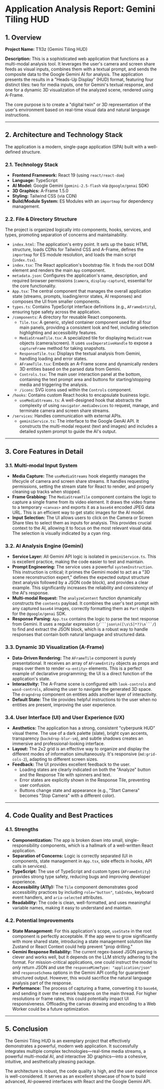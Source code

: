 
# Application Analysis Report: Gemini Tiling HUD

## 1. Overview

**Project Name:** T1l3z (Gemini Tiling HUD)

**Description:** This is a sophisticated web application that functions as a multi-modal analysis tool. It leverages the user's camera and screen share feeds as visual inputs, combines them with a textual prompt, and sends the composite data to the Google Gemini AI for analysis. The application presents the results in a "Heads-Up Display" (HUD) format, featuring four distinct tiles: two for media inputs, one for Gemini's textual response, and one for a dynamic 3D visualization of the analyzed scene, rendered using A-Frame.

The core purpose is to create a "digital twin" or 3D representation of the user's environment based on real-time visual data and natural language instructions.

---

## 2. Architecture and Technology Stack

The application is a modern, single-page application (SPA) built with a well-defined structure.

### 2.1. Technology Stack

*   **Frontend Framework:** React 19 (using `react/react-dom`)
*   **Language:** TypeScript
*   **AI Model:** Google Gemini (`gemini-2.5-flash` via `@google/genai` SDK)
*   **3D Graphics:** A-Frame 1.5.0
*   **Styling:** Tailwind CSS (via CDN)
*   **Build/Module System:** ES Modules with an `importmap` for dependency management.

### 2.2. File & Directory Structure

The project is organized logically into components, hooks, services, and types, promoting separation of concerns and maintainability.

*   `index.html`: The application's entry point. It sets up the basic HTML structure, loads CDNs for Tailwind CSS and A-Frame, defines the `importmap` for ES module resolution, and loads the main script (`index.tsx`).
*   `index.tsx`: The React application's bootstrap file. It finds the root DOM element and renders the main `App` component.
*   `metadata.json`: Configures the application's name, description, and required browser permissions (`camera`, `display-capture`), essential for the core functionality.
*   `App.tsx`: The central component that manages the overall application state (streams, prompts, loading/error states, AI responses) and composes the UI from smaller components.
*   `types.ts`: Contains TypeScript interface definitions (e.g., `AFrameEntity`), ensuring type safety across the application.
*   `/components`: A directory for reusable React components.
    *   `Tile.tsx`: A generic, styled container component used for all four main panels, providing a consistent look and feel, including selection highlighting and accessibility features.
    *   `MediaStreamTile.tsx`: A specialized tile for displaying `MediaStream` objects (camera/screen). It uses `useImperativeHandle` to expose a `captureFrame` method for taking snapshots.
    *   `ResponseTile.tsx`: Displays the textual analysis from Gemini, handling loading and error states.
    *   `AFrameTile.tsx`: Embeds an A-Frame scene and dynamically renders 3D entities based on the parsed data from Gemini.
    *   `Controls.tsx`: The main user interaction panel at the bottom, containing the text prompt area and buttons for starting/stopping media and triggering the analysis.
    *   `/icons`: SVG icons used within the `Controls` component.
*   `/hooks`: Contains custom React hooks to encapsulate business logic.
    *   `useMediaStreams.ts`: A well-designed hook that abstracts the complexity of using `navigator.mediaDevices` to request, manage, and terminate camera and screen share streams.
*   `/services`: Handles communication with external APIs.
    *   `geminiService.ts`: The interface to the Google GenAI API. It constructs the multi-modal request (text and images) and includes a detailed system prompt to guide the AI's output.

---

## 3. Core Features in Detail

### 3.1. Multi-modal Input System

*   **Media Capture:** The `useMediaStreams` hook elegantly manages the lifecycle of camera and screen share streams. It handles requesting permissions, setting the stream state for React to render, and properly cleaning up tracks when stopped.
*   **Frame Grabbing:** The `MediaStreamTile` component contains the logic to capture a single frame from its video element. It draws the video frame to a temporary `<canvas>` and exports it as a `base64` encoded JPEG data URL. This is an efficient way to get static images for the AI model.
*   **Input Selection:** The UI allows users to click on the Camera or Screen Share tiles to select them as inputs for analysis. This provides crucial context to the AI, allowing it to focus on the most relevant visual data. The selection is visually indicated by a cyan ring.

### 3.2. AI Analysis Engine (Gemini)

*   **Service Layer:** All Gemini API logic is isolated in `geminiService.ts`. This is excellent practice, making the code easier to test and maintain.
*   **Prompt Engineering:** The service uses a powerful `systemInstruction`. This instruction is critical; it primes the Gemini model to act as a "3D scene reconstruction expert," defines the expected output structure (text analysis followed by a JSON code block), and provides a clear example. This significantly increases the reliability and consistency of the AI's response.
*   **Multi-modal Request:** The `analyzeContent` function dynamically constructs the `contents` payload. It combines the user's text prompt with any captured `base64` images, correctly formatting them as `Part` objects for the `@google/genai` SDK.
*   **Response Parsing:** `App.tsx` contains the logic to parse the text response from Gemini. It uses a regular expression (`/```json\n([\s\S]*?)\n```/`) to find and extract the JSON block, which is a robust way to handle responses that contain both natural language and structured data.

### 3.3. Dynamic 3D Visualization (A-Frame)

*   **Data-Driven Rendering:** The `AFrameTile` component is purely presentational. It receives an array of `AFrameEntity` objects as props and maps over them to render `<a-entity>` elements. This is a perfect example of declarative programming; the UI is a direct function of the application's state.
*   **Interactivity:** The A-Frame scene is configured with `look-controls` and `wasd-controls`, allowing the user to navigate the generated 3D space. The `dragndrop` component on entities adds another layer of interactivity.
*   **Default State:** The tile provides helpful instructions to the user when no entities are present, improving the user experience.

### 3.4. User Interface (UI) and User Experience (UX)

*   **Aesthetics:** The application has a strong, consistent "cyberpunk HUD" visual theme. The use of a dark palette (slate), bright cyan accents, transparency (`backdrop-blur-sm`), and subtle shadows creates an immersive and professional-looking interface.
*   **Layout:** The 2x2 grid is an effective way to organize and display the different modes of information simultaneously. It's responsive (`md:grid-cols-2`), adapting to different screen sizes.
*   **Feedback:** The UI provides excellent feedback to the user.
    *   Loading states are clearly indicated on both the "Analyze" button and the Response Tile with spinners and text.
    *   Error states are explicitly shown in the Response Tile, preventing user confusion.
    *   Buttons change state and appearance (e.g., "Start Camera" becomes "Stop Camera" with a different color).

---

## 4. Code Quality and Best Practices

### 4.1. Strengths

*   **Componentization:** The app is broken down into small, single-responsibility components, which is a hallmark of a well-written React application.
*   **Separation of Concerns:** Logic is correctly separated (UI in components, state management in `App.tsx`, side effects in hooks, API calls in services).
*   **TypeScript:** The use of TypeScript and custom types (`AFrameEntity`) provides strong type safety, reducing bugs and improving developer experience.
*   **Accessibility (A11y):** The `Tile` component demonstrates good accessibility practices by including `role="button"`, `tabIndex`, keyboard event handlers, and `aria-selected` attributes.
*   **Readability:** The code is clean, well-formatted, and uses meaningful variable names, making it easy to understand and maintain.

### 4.2. Potential Improvements

*   **State Management:** For this application's scope, `useState` in the root component is perfectly acceptable. If the app were to grow significantly with more shared state, introducing a state management solution like Zustand or React Context could help prevent "prop drilling."
*   **Gemini Response Reliability:** The current regex-based JSON parsing is clever and works well, but it depends on the LLM strictly adhering to the format. For mission-critical applications, one could instruct the model to *only* return JSON and use the `responseMimeType: "application/json"` and `responseSchema` options in the Gemini API config for guaranteed structured output. However, this would sacrifice the natural language analysis part of the response.
*   **Performance:** The process of capturing a frame, converting it to `base64`, and sending it over the network happens on the main thread. For higher resolutions or frame rates, this could potentially impact UI responsiveness. Offloading the canvas drawing and encoding to a Web Worker could be a future optimization.

---

## 5. Conclusion

The Gemini Tiling HUD is an exemplary project that effectively demonstrates a powerful, modern web application. It successfully integrates multiple complex technologies—real-time media streams, a powerful multi-modal AI, and interactive 3D graphics—into a cohesive, intuitive, and aesthetically pleasing package.

The architecture is robust, the code quality is high, and the user experience is well-considered. It serves as an excellent showcase of how to build advanced, AI-powered interfaces with React and the Google Gemini API.
